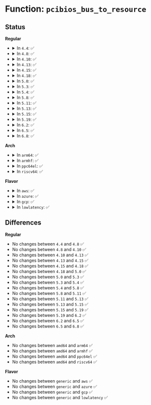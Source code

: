 # Function: <code>pcibios_bus_to_resource</code>

## Status
<b>Regular</b>
<ul>
<li>
<details>
<summary>In <code>4.4</code>: ✅</summary>

```c
void pcibios_bus_to_resource(struct pci_bus *bus, struct resource *res, struct pci_bus_region *region);
```

**Collision:** Unique Global

**Inline:** No

**Transformation:** False

**Instances:**

```
In drivers/pci/host-bridge.c (ffffffff81432f30)
Location: drivers/pci/host-bridge.c:73
Inline: False
Direct callers:
  - drivers/pci/bus.c:pci_bus_alloc_from_region
  - drivers/pci/probe.c:__pci_read_base
  - drivers/pci/probe.c:pci_read_bridge_bases
  - drivers/pci/probe.c:pci_read_bridge_bases
  - drivers/pci/probe.c:pci_read_bridge_bases
  - drivers/pci/probe.c:pci_setup_device
  - drivers/pci/probe.c:pci_setup_device
  - drivers/pci/probe.c:pci_setup_device
  - drivers/pci/probe.c:pci_setup_device
  - drivers/pci/quirks.c:quirk_io
  - drivers/pci/quirks.c:quirk_io_region
  - drivers/pnp/quirks.c:quirk_intel_mch
```
**Symbols:**

```
ffffffff81432f30-ffffffff81432fd3: pcibios_bus_to_resource (STB_GLOBAL)
```
</details>
</li>
<li>
<details>
<summary>In <code>4.8</code>: ✅</summary>

```c
void pcibios_bus_to_resource(struct pci_bus *bus, struct resource *res, struct pci_bus_region *region);
```

**Collision:** Unique Global

**Inline:** No

**Transformation:** False

**Instances:**

```
In drivers/pci/host-bridge.c (ffffffff8147e7b0)
Location: drivers/pci/host-bridge.c:74
Inline: False
Direct callers:
  - drivers/pci/bus.c:pci_bus_alloc_from_region
  - drivers/pci/probe.c:pci_setup_device
  - drivers/pci/probe.c:pci_setup_device
  - drivers/pci/probe.c:pci_setup_device
  - drivers/pci/probe.c:pci_setup_device
  - drivers/pci/probe.c:pci_read_bridge_bases
  - drivers/pci/probe.c:pci_read_bridge_bases
  - drivers/pci/probe.c:pci_read_bridge_bases
  - drivers/pci/probe.c:__pci_read_base
  - drivers/pci/quirks.c:quirk_io_region
  - drivers/pci/quirks.c:quirk_io
  - drivers/pnp/quirks.c:quirk_intel_mch
```
**Symbols:**

```
ffffffff8147e7b0-ffffffff8147e853: pcibios_bus_to_resource (STB_GLOBAL)
```
</details>
</li>
<li>
<details>
<summary>In <code>4.10</code>: ✅</summary>

```c
void pcibios_bus_to_resource(struct pci_bus *bus, struct resource *res, struct pci_bus_region *region);
```

**Collision:** Unique Global

**Inline:** No

**Transformation:** False

**Instances:**

```
In drivers/pci/host-bridge.c (ffffffff8149fe50)
Location: drivers/pci/host-bridge.c:74
Inline: False
Direct callers:
  - drivers/pci/bus.c:pci_bus_alloc_from_region
  - drivers/pci/probe.c:pci_setup_device
  - drivers/pci/probe.c:pci_setup_device
  - drivers/pci/probe.c:pci_setup_device
  - drivers/pci/probe.c:pci_setup_device
  - drivers/pci/probe.c:pci_read_bridge_bases
  - drivers/pci/probe.c:pci_read_bridge_bases
  - drivers/pci/probe.c:pci_read_bridge_bases
  - drivers/pci/probe.c:__pci_read_base
  - drivers/pci/quirks.c:quirk_io_region
  - drivers/pci/quirks.c:quirk_io
  - drivers/pnp/quirks.c:quirk_intel_mch
```
**Symbols:**

```
ffffffff8149fe50-ffffffff8149fef3: pcibios_bus_to_resource (STB_GLOBAL)
```
</details>
</li>
<li>
<details>
<summary>In <code>4.13</code>: ✅</summary>

```c
void pcibios_bus_to_resource(struct pci_bus *bus, struct resource *res, struct pci_bus_region *region);
```

**Collision:** Unique Global

**Inline:** No

**Transformation:** False

**Instances:**

```
In drivers/pci/host-bridge.c (ffffffff814a9c90)
Location: drivers/pci/host-bridge.c:74
Inline: False
Direct callers:
  - drivers/pci/bus.c:pci_bus_alloc_from_region
  - drivers/pci/probe.c:pci_setup_device
  - drivers/pci/probe.c:pci_setup_device
  - drivers/pci/probe.c:pci_setup_device
  - drivers/pci/probe.c:pci_setup_device
  - drivers/pci/probe.c:pci_read_bridge_bases
  - drivers/pci/probe.c:pci_read_bridge_bases
  - drivers/pci/probe.c:pci_read_bridge_bases
  - drivers/pci/probe.c:__pci_read_base
  - drivers/pci/quirks.c:quirk_io_region
  - drivers/pci/quirks.c:quirk_io
  - drivers/pnp/quirks.c:quirk_intel_mch
```
**Symbols:**

```
ffffffff814a9c90-ffffffff814a9d26: pcibios_bus_to_resource (STB_GLOBAL)
```
</details>
</li>
<li>
<details>
<summary>In <code>4.15</code>: ✅</summary>

```c
void pcibios_bus_to_resource(struct pci_bus *bus, struct resource *res, struct pci_bus_region *region);
```

**Collision:** Unique Global

**Inline:** No

**Transformation:** False

**Instances:**

```
In drivers/pci/host-bridge.c (ffffffff814e8ef0)
Location: drivers/pci/host-bridge.c:74
Inline: False
Direct callers:
  - drivers/pci/bus.c:pci_bus_alloc_from_region
  - drivers/pci/probe.c:pci_setup_device
  - drivers/pci/probe.c:pci_setup_device
  - drivers/pci/probe.c:pci_setup_device
  - drivers/pci/probe.c:pci_setup_device
  - drivers/pci/probe.c:pci_read_bridge_bases
  - drivers/pci/probe.c:pci_read_bridge_bases
  - drivers/pci/probe.c:pci_read_bridge_bases
  - drivers/pci/probe.c:__pci_read_base
  - drivers/pci/quirks.c:quirk_io_region
  - drivers/pci/quirks.c:quirk_io
  - drivers/pnp/quirks.c:quirk_intel_mch
```
**Symbols:**

```
ffffffff814e8ef0-ffffffff814e8f86: pcibios_bus_to_resource (STB_GLOBAL)
```
</details>
</li>
<li>
<details>
<summary>In <code>4.18</code>: ✅</summary>

```c
void pcibios_bus_to_resource(struct pci_bus *bus, struct resource *res, struct pci_bus_region *region);
```

**Collision:** Unique Global

**Inline:** No

**Transformation:** False

**Instances:**

```
In drivers/pci/host-bridge.c (ffffffff81518680)
Location: drivers/pci/host-bridge.c:75
Inline: False
Direct callers:
  - drivers/pci/bus.c:pci_bus_alloc_from_region
  - drivers/pci/probe.c:pci_setup_device
  - drivers/pci/probe.c:pci_setup_device
  - drivers/pci/probe.c:pci_setup_device
  - drivers/pci/probe.c:pci_setup_device
  - drivers/pci/probe.c:pci_read_bridge_bases
  - drivers/pci/probe.c:pci_read_bridge_bases
  - drivers/pci/probe.c:pci_read_bridge_bases
  - drivers/pci/probe.c:__pci_read_base
  - drivers/pci/quirks.c:quirk_io_region
  - drivers/pci/quirks.c:quirk_io
  - drivers/pnp/quirks.c:quirk_intel_mch
```
**Symbols:**

```
ffffffff81518680-ffffffff81518719: pcibios_bus_to_resource (STB_GLOBAL)
```
</details>
</li>
<li>
<details>
<summary>In <code>5.0</code>: ✅</summary>

```c
void pcibios_bus_to_resource(struct pci_bus *bus, struct resource *res, struct pci_bus_region *region);
```

**Collision:** Unique Global

**Inline:** No

**Transformation:** False

**Instances:**

```
In drivers/pci/host-bridge.c (ffffffff8152e100)
Location: drivers/pci/host-bridge.c:75
Inline: False
Direct callers:
  - drivers/pci/bus.c:pci_bus_alloc_from_region
  - drivers/pci/probe.c:pci_setup_device
  - drivers/pci/probe.c:pci_setup_device
  - drivers/pci/probe.c:pci_setup_device
  - drivers/pci/probe.c:pci_setup_device
  - drivers/pci/probe.c:pci_read_bridge_bases
  - drivers/pci/probe.c:pci_read_bridge_bases
  - drivers/pci/probe.c:pci_read_bridge_bases
  - drivers/pci/probe.c:__pci_read_base
  - drivers/pci/quirks.c:quirk_io_region
  - drivers/pci/quirks.c:quirk_io
  - drivers/pnp/quirks.c:quirk_intel_mch
```
**Symbols:**

```
ffffffff8152e100-ffffffff8152e199: pcibios_bus_to_resource (STB_GLOBAL)
```
</details>
</li>
<li>
<details>
<summary>In <code>5.3</code>: ✅</summary>

```c
void pcibios_bus_to_resource(struct pci_bus *bus, struct resource *res, struct pci_bus_region *region);
```

**Collision:** Unique Global

**Inline:** No

**Transformation:** False

**Instances:**

```
In drivers/pci/host-bridge.c (ffffffff8155d8b0)
Location: drivers/pci/host-bridge.c:75
Inline: False
Direct callers:
  - drivers/pci/bus.c:pci_bus_alloc_from_region
  - drivers/pci/probe.c:pci_setup_device
  - drivers/pci/probe.c:pci_setup_device
  - drivers/pci/probe.c:pci_setup_device
  - drivers/pci/probe.c:pci_setup_device
  - drivers/pci/probe.c:pci_read_bridge_bases
  - drivers/pci/probe.c:pci_read_bridge_bases
  - drivers/pci/probe.c:pci_read_bridge_bases
  - drivers/pci/probe.c:__pci_read_base
  - drivers/pci/quirks.c:quirk_io_region
  - drivers/pci/quirks.c:quirk_io
  - drivers/pnp/quirks.c:quirk_intel_mch
```
**Symbols:**

```
ffffffff8155d8b0-ffffffff8155d947: pcibios_bus_to_resource (STB_GLOBAL)
```
</details>
</li>
<li>
<details>
<summary>In <code>5.4</code>: ✅</summary>

```c
void pcibios_bus_to_resource(struct pci_bus *bus, struct resource *res, struct pci_bus_region *region);
```

**Collision:** Unique Global

**Inline:** No

**Transformation:** False

**Instances:**

```
In drivers/pci/host-bridge.c (ffffffff8157e920)
Location: drivers/pci/host-bridge.c:75
Inline: False
Direct callers:
  - drivers/pci/bus.c:pci_bus_alloc_from_region
  - drivers/pci/probe.c:pci_setup_device
  - drivers/pci/probe.c:pci_setup_device
  - drivers/pci/probe.c:pci_setup_device
  - drivers/pci/probe.c:pci_setup_device
  - drivers/pci/probe.c:pci_read_bridge_bases
  - drivers/pci/probe.c:pci_read_bridge_bases
  - drivers/pci/probe.c:pci_read_bridge_bases
  - drivers/pci/probe.c:__pci_read_base
  - drivers/pci/quirks.c:quirk_io_region
  - drivers/pci/quirks.c:quirk_io
  - drivers/pnp/quirks.c:quirk_intel_mch
```
**Symbols:**

```
ffffffff8157e920-ffffffff8157e9b7: pcibios_bus_to_resource (STB_GLOBAL)
```
</details>
</li>
<li>
<details>
<summary>In <code>5.8</code>: ✅</summary>

```c
void pcibios_bus_to_resource(struct pci_bus *bus, struct resource *res, struct pci_bus_region *region);
```

**Collision:** Unique Global

**Inline:** No

**Transformation:** False

**Instances:**

```
In drivers/pci/host-bridge.c (ffffffff81623e40)
Location: drivers/pci/host-bridge.c:75
Inline: False
Direct callers:
  - drivers/pci/bus.c:pci_bus_alloc_from_region
  - drivers/pci/probe.c:pci_setup_device
  - drivers/pci/probe.c:pci_setup_device
  - drivers/pci/probe.c:pci_setup_device
  - drivers/pci/probe.c:pci_setup_device
  - drivers/pci/probe.c:pci_read_bridge_bases
  - drivers/pci/probe.c:pci_read_bridge_mmio_pref
  - drivers/pci/probe.c:pci_read_bridge_io
  - drivers/pci/probe.c:__pci_read_base
  - drivers/pci/quirks.c:quirk_io_region
  - drivers/pci/quirks.c:quirk_io
  - drivers/pnp/quirks.c:quirk_intel_mch
```
**Symbols:**

```
ffffffff81623e40-ffffffff81623edc: pcibios_bus_to_resource (STB_GLOBAL)
```
</details>
</li>
<li>
<details>
<summary>In <code>5.11</code>: ✅</summary>

```c
void pcibios_bus_to_resource(struct pci_bus *bus, struct resource *res, struct pci_bus_region *region);
```

**Collision:** Unique Global

**Inline:** No

**Transformation:** False

**Instances:**

```
In drivers/pci/host-bridge.c (ffffffff81649a00)
Location: drivers/pci/host-bridge.c:75
Inline: False
Direct callers:
  - drivers/pci/bus.c:pci_bus_alloc_from_region
  - drivers/pci/probe.c:pci_setup_device
  - drivers/pci/probe.c:pci_setup_device
  - drivers/pci/probe.c:pci_setup_device
  - drivers/pci/probe.c:pci_setup_device
  - drivers/pci/probe.c:pci_read_bridge_bases
  - drivers/pci/probe.c:pci_read_bridge_mmio_pref
  - drivers/pci/probe.c:pci_read_bridge_io
  - drivers/pci/probe.c:__pci_read_base
  - drivers/pci/quirks.c:quirk_io_region
  - drivers/pci/quirks.c:quirk_io
  - drivers/pnp/quirks.c:quirk_intel_mch
```
**Symbols:**

```
ffffffff81649a00-ffffffff81649a9c: pcibios_bus_to_resource (STB_GLOBAL)
```
</details>
</li>
<li>
<details>
<summary>In <code>5.13</code>: ✅</summary>

```c
void pcibios_bus_to_resource(struct pci_bus *bus, struct resource *res, struct pci_bus_region *region);
```

**Collision:** Unique Global

**Inline:** No

**Transformation:** False

**Instances:**

```
In drivers/pci/host-bridge.c (ffffffff8162c5c0)
Location: drivers/pci/host-bridge.c:75
Inline: False
Direct callers:
  - drivers/pci/bus.c:pci_bus_alloc_from_region
  - drivers/pci/probe.c:pci_setup_device
  - drivers/pci/probe.c:pci_setup_device
  - drivers/pci/probe.c:pci_setup_device
  - drivers/pci/probe.c:pci_setup_device
  - drivers/pci/probe.c:pci_read_bridge_bases
  - drivers/pci/probe.c:pci_read_bridge_bases
  - drivers/pci/probe.c:pci_read_bridge_bases
  - drivers/pci/probe.c:__pci_read_base
  - drivers/pci/quirks.c:quirk_io_region
  - drivers/pci/quirks.c:quirk_io
  - drivers/pnp/quirks.c:quirk_intel_mch
```
**Symbols:**

```
ffffffff8162c5c0-ffffffff8162c64f: pcibios_bus_to_resource (STB_GLOBAL)
```
</details>
</li>
<li>
<details>
<summary>In <code>5.15</code>: ✅</summary>

```c
void pcibios_bus_to_resource(struct pci_bus *bus, struct resource *res, struct pci_bus_region *region);
```

**Collision:** Unique Global

**Inline:** No

**Transformation:** False

**Instances:**

```
In drivers/pci/host-bridge.c (ffffffff8169bab0)
Location: drivers/pci/host-bridge.c:76
Inline: False
Direct callers:
  - drivers/pci/bus.c:pci_bus_alloc_from_region
  - drivers/pci/probe.c:pci_setup_device
  - drivers/pci/probe.c:pci_setup_device
  - drivers/pci/probe.c:pci_setup_device
  - drivers/pci/probe.c:pci_setup_device
  - drivers/pci/probe.c:pci_read_bridge_bases
  - drivers/pci/probe.c:pci_read_bridge_bases
  - drivers/pci/probe.c:pci_read_bridge_bases
  - drivers/pci/probe.c:__pci_read_base
  - drivers/pci/quirks.c:quirk_io_region
  - drivers/pci/quirks.c:quirk_io
  - drivers/pnp/quirks.c:quirk_intel_mch
```
**Symbols:**

```
ffffffff8169bab0-ffffffff8169bb3f: pcibios_bus_to_resource (STB_GLOBAL)
```
</details>
</li>
<li>
<details>
<summary>In <code>5.19</code>: ✅</summary>

```c
void pcibios_bus_to_resource(struct pci_bus *bus, struct resource *res, struct pci_bus_region *region);
```

**Collision:** Unique Global

**Inline:** No

**Transformation:** False

**Instances:**

```
In drivers/pci/host-bridge.c (ffffffff817bd340)
Location: drivers/pci/host-bridge.c:76
Inline: False
Direct callers:
  - drivers/pci/bus.c:pci_bus_alloc_from_region
  - drivers/pci/probe.c:pci_setup_device
  - drivers/pci/probe.c:pci_setup_device
  - drivers/pci/probe.c:pci_setup_device
  - drivers/pci/probe.c:pci_setup_device
  - drivers/pci/probe.c:pci_read_bridge_bases
  - drivers/pci/probe.c:pci_read_bridge_bases
  - drivers/pci/probe.c:pci_read_bridge_bases
  - drivers/pci/probe.c:__pci_read_base
  - drivers/pci/quirks.c:quirk_io_region
  - drivers/pci/quirks.c:quirk_io
  - drivers/pnp/quirks.c:quirk_intel_mch
```
**Symbols:**

```
ffffffff817bd340-ffffffff817bd403: pcibios_bus_to_resource (STB_GLOBAL)
```
</details>
</li>
<li>
<details>
<summary>In <code>6.2</code>: ✅</summary>

```c
void pcibios_bus_to_resource(struct pci_bus *bus, struct resource *res, struct pci_bus_region *region);
```

**Collision:** Unique Global

**Inline:** No

**Transformation:** False

**Instances:**

```
In drivers/pci/host-bridge.c (ffffffff818d9410)
Location: drivers/pci/host-bridge.c:76
Inline: False
Direct callers:
  - drivers/pci/bus.c:pci_bus_alloc_from_region
  - drivers/pci/probe.c:pci_setup_device
  - drivers/pci/probe.c:pci_setup_device
  - drivers/pci/probe.c:pci_setup_device
  - drivers/pci/probe.c:pci_setup_device
  - drivers/pci/probe.c:pci_read_bridge_bases
  - drivers/pci/probe.c:pci_read_bridge_bases
  - drivers/pci/probe.c:pci_read_bridge_bases
  - drivers/pci/probe.c:__pci_read_base
  - drivers/pci/quirks.c:quirk_io_region
  - drivers/pci/quirks.c:quirk_io
  - drivers/pnp/quirks.c:quirk_intel_mch
```
**Symbols:**

```
ffffffff818d9410-ffffffff818d94d3: pcibios_bus_to_resource (STB_GLOBAL)
```
</details>
</li>
<li>
<details>
<summary>In <code>6.5</code>: ✅</summary>

```c
void pcibios_bus_to_resource(struct pci_bus *bus, struct resource *res, struct pci_bus_region *region);
```

**Collision:** Unique Global

**Inline:** No

**Transformation:** False

**Instances:**

```
In drivers/pci/host-bridge.c (ffffffff8191c740)
Location: drivers/pci/host-bridge.c:76
Inline: False
Direct callers:
  - drivers/pci/bus.c:pci_bus_alloc_from_region
  - drivers/pci/probe.c:pci_setup_device
  - drivers/pci/probe.c:pci_setup_device
  - drivers/pci/probe.c:pci_setup_device
  - drivers/pci/probe.c:pci_setup_device
  - drivers/pci/probe.c:pci_read_bridge_bases
  - drivers/pci/probe.c:pci_read_bridge_bases
  - drivers/pci/probe.c:pci_read_bridge_bases
  - drivers/pci/probe.c:__pci_read_base
  - drivers/pci/quirks.c:quirk_io_region
  - drivers/pci/quirks.c:quirk_io
  - drivers/pnp/quirks.c:quirk_intel_mch
```
**Symbols:**

```
ffffffff8191c740-ffffffff8191c803: pcibios_bus_to_resource (STB_GLOBAL)
```
</details>
</li>
<li>
<details>
<summary>In <code>6.8</code>: ✅</summary>

```c
void pcibios_bus_to_resource(struct pci_bus *bus, struct resource *res, struct pci_bus_region *region);
```

**Collision:** Unique Global

**Inline:** No

**Transformation:** False

**Instances:**

```
In drivers/pci/host-bridge.c (ffffffff81964b70)
Location: drivers/pci/host-bridge.c:76
Inline: False
Direct callers:
  - drivers/pci/bus.c:pci_bus_alloc_from_region
  - drivers/pci/probe.c:pci_setup_device
  - drivers/pci/probe.c:pci_setup_device
  - drivers/pci/probe.c:pci_setup_device
  - drivers/pci/probe.c:pci_setup_device
  - drivers/pci/probe.c:pci_read_bridge_mmio_pref
  - drivers/pci/probe.c:pci_read_bridge_mmio
  - drivers/pci/probe.c:pci_read_bridge_io
  - drivers/pci/probe.c:__pci_read_base
  - drivers/pci/quirks.c:quirk_io_region
  - drivers/pci/quirks.c:quirk_io
  - drivers/pnp/quirks.c:quirk_intel_mch
```
**Symbols:**

```
ffffffff81964b70-ffffffff81964c33: pcibios_bus_to_resource (STB_GLOBAL)
```
</details>
</li>
</ul>
<b>Arch</b>
<ul>
<li>
<details>
<summary>In <code>arm64</code>: ✅</summary>

```c
void pcibios_bus_to_resource(struct pci_bus *bus, struct resource *res, struct pci_bus_region *region);
```

**Collision:** Unique Global

**Inline:** No

**Transformation:** False

**Instances:**

```
In drivers/pci/host-bridge.c (ffff8000106e1210)
Location: drivers/pci/host-bridge.c:75
Inline: False
Direct callers:
  - drivers/pci/bus.c:pci_bus_alloc_from_region
  - drivers/pci/probe.c:pci_setup_device
  - drivers/pci/probe.c:pci_setup_device
  - drivers/pci/probe.c:pci_setup_device
  - drivers/pci/probe.c:pci_setup_device
  - drivers/pci/probe.c:pci_read_bridge_bases
  - drivers/pci/probe.c:pci_read_bridge_bases
  - drivers/pci/probe.c:pci_read_bridge_bases
  - drivers/pci/probe.c:__pci_read_base
  - drivers/pci/quirks.c:quirk_io_region
  - drivers/pci/quirks.c:quirk_io
  - drivers/pnp/quirks.c:quirk_intel_mch
```
**Symbols:**

```
ffff8000106e1210-ffff8000106e12dc: pcibios_bus_to_resource (STB_GLOBAL)
```
</details>
</li>
<li>
<details>
<summary>In <code>armhf</code>: ✅</summary>

```c
void pcibios_bus_to_resource(struct pci_bus *bus, struct resource *res, struct pci_bus_region *region);
```

**Collision:** Unique Global

**Inline:** No

**Transformation:** False

**Instances:**

```
In drivers/pci/host-bridge.c (c087cec8)
Location: drivers/pci/host-bridge.c:75
Inline: False
Direct callers:
  - drivers/pci/bus.c:pci_bus_alloc_resource
  - drivers/pci/probe.c:pci_setup_device
  - drivers/pci/probe.c:pci_setup_device
  - drivers/pci/probe.c:pci_setup_device
  - drivers/pci/probe.c:pci_setup_device
  - drivers/pci/probe.c:pci_read_bridge_bases
  - drivers/pci/probe.c:pci_read_bridge_bases
  - drivers/pci/probe.c:pci_read_bridge_bases
  - drivers/pci/probe.c:__pci_read_base
  - drivers/pci/quirks.c:quirk_io_region
  - drivers/pci/quirks.c:quirk_io
```
**Symbols:**

```
c087cec8-c087cf70: pcibios_bus_to_resource (STB_GLOBAL)
```
</details>
</li>
<li>
<details>
<summary>In <code>ppc64el</code>: ✅</summary>

```c
void pcibios_bus_to_resource(struct pci_bus *bus, struct resource *res, struct pci_bus_region *region);
```

**Collision:** Unique Global

**Inline:** No

**Transformation:** False

**Instances:**

```
In drivers/pci/host-bridge.c (c00000000085a430)
Location: drivers/pci/host-bridge.c:75
Inline: False
Direct callers:
  - arch/powerpc/kernel/pci_of_scan.c:of_scan_pci_bridge
  - arch/powerpc/kernel/pci_of_scan.c:of_create_pci_dev
  - drivers/pci/bus.c:pci_bus_alloc_from_region
  - drivers/pci/probe.c:pci_setup_device
  - drivers/pci/probe.c:pci_setup_device
  - drivers/pci/probe.c:pci_setup_device
  - drivers/pci/probe.c:pci_setup_device
  - drivers/pci/probe.c:pci_read_bridge_bases
  - drivers/pci/probe.c:pci_read_bridge_bases
  - drivers/pci/probe.c:pci_read_bridge_bases
  - drivers/pci/probe.c:__pci_read_base
  - drivers/pci/quirks.c:quirk_io_region
  - drivers/pci/quirks.c:quirk_io
```
**Symbols:**

```
c00000000085a430-c00000000085a4e4: pcibios_bus_to_resource (STB_GLOBAL)
```
</details>
</li>
<li>
<details>
<summary>In <code>riscv64</code>: ✅</summary>

```c
void pcibios_bus_to_resource(struct pci_bus *bus, struct resource *res, struct pci_bus_region *region);
```

**Collision:** Unique Global

**Inline:** No

**Transformation:** False

**Instances:**

```
In drivers/pci/host-bridge.c (ffffffe0004b8e5e)
Location: drivers/pci/host-bridge.c:75
Inline: False
Direct callers:
  - drivers/pci/bus.c:pci_bus_alloc_from_region
  - drivers/pci/probe.c:pci_setup_device
  - drivers/pci/probe.c:pci_setup_device
  - drivers/pci/probe.c:pci_setup_device
  - drivers/pci/probe.c:pci_setup_device
  - drivers/pci/probe.c:pci_read_bridge_bases
  - drivers/pci/probe.c:pci_read_bridge_bases
  - drivers/pci/probe.c:pci_read_bridge_bases
  - drivers/pci/probe.c:__pci_read_base
  - drivers/pci/quirks.c:quirk_io_region
  - drivers/pci/quirks.c:quirk_io
```
**Symbols:**

```
ffffffe0004b8e5e-ffffffe0004b8eee: pcibios_bus_to_resource (STB_GLOBAL)
```
</details>
</li>
</ul>
<b>Flavor</b>
<ul>
<li>
<details>
<summary>In <code>aws</code>: ✅</summary>

```c
void pcibios_bus_to_resource(struct pci_bus *bus, struct resource *res, struct pci_bus_region *region);
```

**Collision:** Unique Global

**Inline:** No

**Transformation:** False

**Instances:**

```
In drivers/pci/host-bridge.c (ffffffff81572e40)
Location: drivers/pci/host-bridge.c:75
Inline: False
Direct callers:
  - drivers/pci/bus.c:pci_bus_alloc_from_region
  - drivers/pci/probe.c:pci_setup_device
  - drivers/pci/probe.c:pci_setup_device
  - drivers/pci/probe.c:pci_setup_device
  - drivers/pci/probe.c:pci_setup_device
  - drivers/pci/probe.c:pci_read_bridge_bases
  - drivers/pci/probe.c:pci_read_bridge_bases
  - drivers/pci/probe.c:pci_read_bridge_bases
  - drivers/pci/probe.c:__pci_read_base
  - drivers/pci/quirks.c:quirk_io_region
  - drivers/pci/quirks.c:quirk_io
  - drivers/pnp/quirks.c:quirk_intel_mch
```
**Symbols:**

```
ffffffff81572e40-ffffffff81572ed7: pcibios_bus_to_resource (STB_GLOBAL)
```
</details>
</li>
<li>
<details>
<summary>In <code>azure</code>: ✅</summary>

```c
void pcibios_bus_to_resource(struct pci_bus *bus, struct resource *res, struct pci_bus_region *region);
```

**Collision:** Unique Global

**Inline:** No

**Transformation:** False

**Instances:**

```
In drivers/pci/host-bridge.c (ffffffff815615a0)
Location: drivers/pci/host-bridge.c:75
Inline: False
Direct callers:
  - drivers/pci/bus.c:pci_bus_alloc_from_region
  - drivers/pci/probe.c:pci_setup_device
  - drivers/pci/probe.c:pci_setup_device
  - drivers/pci/probe.c:pci_setup_device
  - drivers/pci/probe.c:pci_setup_device
  - drivers/pci/probe.c:pci_read_bridge_bases
  - drivers/pci/probe.c:pci_read_bridge_bases
  - drivers/pci/probe.c:pci_read_bridge_bases
  - drivers/pci/probe.c:__pci_read_base
  - drivers/pci/quirks.c:quirk_io_region
  - drivers/pci/quirks.c:quirk_io
  - drivers/pnp/quirks.c:quirk_intel_mch
```
**Symbols:**

```
ffffffff815615a0-ffffffff81561637: pcibios_bus_to_resource (STB_GLOBAL)
```
</details>
</li>
<li>
<details>
<summary>In <code>gcp</code>: ✅</summary>

```c
void pcibios_bus_to_resource(struct pci_bus *bus, struct resource *res, struct pci_bus_region *region);
```

**Collision:** Unique Global

**Inline:** No

**Transformation:** False

**Instances:**

```
In drivers/pci/host-bridge.c (ffffffff81572670)
Location: drivers/pci/host-bridge.c:75
Inline: False
Direct callers:
  - drivers/pci/bus.c:pci_bus_alloc_from_region
  - drivers/pci/probe.c:pci_setup_device
  - drivers/pci/probe.c:pci_setup_device
  - drivers/pci/probe.c:pci_setup_device
  - drivers/pci/probe.c:pci_setup_device
  - drivers/pci/probe.c:pci_read_bridge_bases
  - drivers/pci/probe.c:pci_read_bridge_bases
  - drivers/pci/probe.c:pci_read_bridge_bases
  - drivers/pci/probe.c:__pci_read_base
  - drivers/pci/quirks.c:quirk_io_region
  - drivers/pci/quirks.c:quirk_io
  - drivers/pnp/quirks.c:quirk_intel_mch
```
**Symbols:**

```
ffffffff81572670-ffffffff81572707: pcibios_bus_to_resource (STB_GLOBAL)
```
</details>
</li>
<li>
<details>
<summary>In <code>lowlatency</code>: ✅</summary>

```c
void pcibios_bus_to_resource(struct pci_bus *bus, struct resource *res, struct pci_bus_region *region);
```

**Collision:** Unique Global

**Inline:** No

**Transformation:** False

**Instances:**

```
In drivers/pci/host-bridge.c (ffffffff8158cb50)
Location: drivers/pci/host-bridge.c:75
Inline: False
Direct callers:
  - drivers/pci/bus.c:pci_bus_alloc_from_region
  - drivers/pci/probe.c:pci_setup_device
  - drivers/pci/probe.c:pci_setup_device
  - drivers/pci/probe.c:pci_setup_device
  - drivers/pci/probe.c:pci_setup_device
  - drivers/pci/probe.c:pci_read_bridge_bases
  - drivers/pci/probe.c:pci_read_bridge_bases
  - drivers/pci/probe.c:pci_read_bridge_bases
  - drivers/pci/probe.c:__pci_read_base
  - drivers/pci/quirks.c:quirk_io_region
  - drivers/pci/quirks.c:quirk_io
  - drivers/pnp/quirks.c:quirk_intel_mch
```
**Symbols:**

```
ffffffff8158cb50-ffffffff8158cbe7: pcibios_bus_to_resource (STB_GLOBAL)
```
</details>
</li>
</ul>

## Differences
<b>Regular</b>
<ul>
<li>
No changes between <code>4.4</code> and <code>4.8</code> ✅
</li>
<li>
No changes between <code>4.8</code> and <code>4.10</code> ✅
</li>
<li>
No changes between <code>4.10</code> and <code>4.13</code> ✅
</li>
<li>
No changes between <code>4.13</code> and <code>4.15</code> ✅
</li>
<li>
No changes between <code>4.15</code> and <code>4.18</code> ✅
</li>
<li>
No changes between <code>4.18</code> and <code>5.0</code> ✅
</li>
<li>
No changes between <code>5.0</code> and <code>5.3</code> ✅
</li>
<li>
No changes between <code>5.3</code> and <code>5.4</code> ✅
</li>
<li>
No changes between <code>5.4</code> and <code>5.8</code> ✅
</li>
<li>
No changes between <code>5.8</code> and <code>5.11</code> ✅
</li>
<li>
No changes between <code>5.11</code> and <code>5.13</code> ✅
</li>
<li>
No changes between <code>5.13</code> and <code>5.15</code> ✅
</li>
<li>
No changes between <code>5.15</code> and <code>5.19</code> ✅
</li>
<li>
No changes between <code>5.19</code> and <code>6.2</code> ✅
</li>
<li>
No changes between <code>6.2</code> and <code>6.5</code> ✅
</li>
<li>
No changes between <code>6.5</code> and <code>6.8</code> ✅
</li>
</ul>
<b>Arch</b>
<ul>
<li>
No changes between <code>amd64</code> and <code>arm64</code> ✅
</li>
<li>
No changes between <code>amd64</code> and <code>armhf</code> ✅
</li>
<li>
No changes between <code>amd64</code> and <code>ppc64el</code> ✅
</li>
<li>
No changes between <code>amd64</code> and <code>riscv64</code> ✅
</li>
</ul>
<b>Flavor</b>
<ul>
<li>
No changes between <code>generic</code> and <code>aws</code> ✅
</li>
<li>
No changes between <code>generic</code> and <code>azure</code> ✅
</li>
<li>
No changes between <code>generic</code> and <code>gcp</code> ✅
</li>
<li>
No changes between <code>generic</code> and <code>lowlatency</code> ✅
</li>
</ul>
